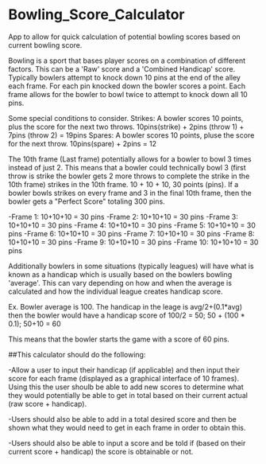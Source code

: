 # Bowling_Score_Calculator
App to allow for quick calculation of potential bowling scores based on current bowling score.

Bowling is a sport that bases player scores on a combination of different factors.  This can be a 'Raw' score and a 'Combined Handicap' score. Typically bowlers attempt to knock down 10 pins at the end of the alley each frame. For each pin knocked down the bowler scores a point.  Each frame allows for the bowler to bowl twice to attempt to knock down all 10 pins.

Some special conditions to consider.
Strikes: A bowler scores 10 points, plus the score for the next two throws.  10pins(strike) + 2pins (throw 1) + 7pins (throw 2) = 19pins
Spares: A bowler scores 10 points, pluse the score for the next throw. 10pins(spare) + 2pins = 12

The 10th frame (Last frame) potentially allows for a bowler to bowl 3 times instead of just 2.  This means that a bowler could technically bowl 3 (first throw is strike the bowler gets 2 more throws to complete the strike in the 10th frame) strikes in the 10th frame. 10 + 10 + 10, 30 points (pins).
If a bowler bowls strikes on every frame and 3 in the final 10th frame, then the bowler gets a "Perfect Score" totaling 300 pins.

-Frame 1: 10+10+10 = 30 pins
-Frame 2: 10+10+10 = 30 pins
-Frame 3: 10+10+10 = 30 pins
-Frame 4: 10+10+10 = 30 pins
-Frame 5: 10+10+10 = 30 pins
-Frame 6: 10+10+10 = 30 pins
-Frame 7: 10+10+10 = 30 pins
-Frame 8: 10+10+10 = 30 pins
-Frame 9: 10+10+10 = 30 pins
-Frame 10: 10+10+10 = 30 pins

Additionally bowlers in some situations (typically leagues) will have what is known as a handicap which is usually based on the bowlers bowling 'average'.  This can vary depending on how and when the average is calculated and how the individual league creates handicap score.

Ex. Bowler average is 100.  The handicap in the leage is avg/2+(0.1*avg) then the bowler would have a handicap score of 100/2 = 50; 50 + (100 * 0.1); 50+10 = 60

This means that the bowler starts the game with a score of 60 pins.

##This calculator should do the following:

-Allow a user to input their handicap (if applicable) and then input their score for each frame (displayed as a graphical interface of 10 frames).  Using this the user shoulb be able to add new scores to determine what they would potentially be able to get in total based on their current actual (raw score + handicap).

-Users should also be able to add in a total desired score and then be shown what they would need to get in each frame in order to obtain this.

-Users should also be able to input a score and be told if (based on their current score + handicap) the score is obtainable or not.

